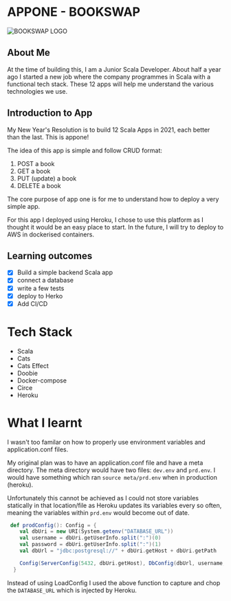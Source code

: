 # APPONE - BOOKSWAP

![BOOKSWAP LOGO](https://www.spanishwithsarah.com/wp-content/uploads/2016/11/book_swap.jpg)

## About Me

At the time of building this, I am a Junior Scala Developer. About
half a year ago I started a new job where the company programmes in Scala
with a functional tech stack. These 12 apps will help me understand the various technologies
we use. 

## Introduction to App

My New Year's Resolution is to build 12 Scala Apps in 2021, each better than the last. This is appone!

The idea of this app is simple and follow CRUD format:

1. POST a book
2. GET a book
3. PUT (update) a book
4. DELETE a book

The core purpose of app one is for me to understand how to deploy a
very simple app. 

For this app I deployed using Heroku, I chose to use this platform as I thought it would be 
an easy place to start. In the future, I will try to deploy to AWS in dockerised containers.

## Learning outcomes

- [x] Build a simple backend Scala app
- [x] connect a database
- [x] write a few tests
- [x] deploy to Herko
- [x] Add CI/CD

# Tech Stack
- Scala 
- Cats
- Cats Effect
- Doobie
- Docker-compose
- Circe
- Heroku

# What I learnt

I wasn't too familar on how to properly use 
environment variables and application.conf files. 

My original plan was to have an application.conf file and have a meta directory. The meta directory would 
have two files: `dev.env` and `prd.env`. I would have something which ran `source meta/prd.env` when in production (heroku). 

Unfortunately this cannot be achieved as I could not store variables statically in that location/file as Heroku updates its variables every so often, 
meaning the variables within `prd.env` would become out of date.

```scala
 def prodConfig(): Config = {
    val dbUri = new URI(System.getenv("DATABASE_URL"))
    val username = dbUri.getUserInfo.split(":")(0)
    val password = dbUri.getUserInfo.split(":")(1)
    val dbUrl = "jdbc:postgresql://" + dbUri.getHost + dbUri.getPath

    Config(ServerConfig(5432, dbUri.getHost), DbConfig(dbUrl, username, password, 10))
  }
```
Instead of using LoadConfig I used the above function to capture and chop the `DATABASE_URL` which is injected by Heroku. 
